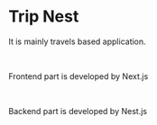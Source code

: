 <h1>Trip Nest</h1>
<p>It is mainly travels based application.</p></br>
<p> Frontend part is developed by Next.js</p></br>
<p> Backend part is developed by Nest.js</p></br>

